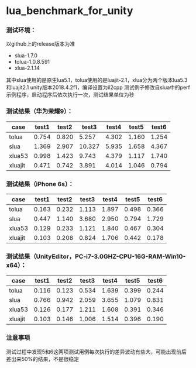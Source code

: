 # lua_benchmark_for_unity

### 测试环境：
以github上的release版本为准
- slua-1.7.0
- tolua-1.0.8.591
- xlua-2.1.14

其中slua使用的是原生lua5.1，tolua使用的是luajit-2.1，xlua分为两个版本lua5.3和luajit2.1
unity版本2018.4.2f1，编译设置为il2cpp
测试例子修改自slua中的perf示例程序，启动程序后依次执行一次，测试结果单位为秒


### 测试结果（华为荣耀9）：
case    |   test1   |   test2   |   test3   |   test4   |   test5   |   test6
|-------|-----------|-----------|-----------|-----------|-----------|-----------|
tolua   |   0.754   |   0.820   |   5.257   |   4.302   |   1.160   |   1.254
slua    |   1.369   |   2.907   |   10.327  |   5.935   |   1.658   |   4.367
xlua53  |   0.998   |   1.423   |   9.743   |   4.379   |   1.117   |   1.740
xluajit |   0.471   |   0.742   |   3.891   |   4.014   |   1.046   |   0.794


### 测试结果（iPhone 6s）：
case    |   test1   |   test2   |   test3   |   test4   |   test5   |   test6
|-------|-----------|-----------|-----------|-----------|-----------|-----------|
tolua   |   0.163   |   0.232   |   1.113   |   1.897   |   0.498   |   0.366
slua    |   0.447   |   1.140   |   3.680   |   2.950   |   0.794   |   1.729
xlua53  |   0.129   |   0.233   |   1.121   |   1.840   |   0.467   |   0.304
xluajit |   0.103   |   0.208   |   0.824   |   1.706   |   0.442   |   0.178

### 测试结果（UnityEditor，PC-i7-3.0GHZ-CPU-16G-RAM-Win10-x64）：
case    |   test1   |   test2   |   test3   |   test4   |   test5   |   test6
|-------|-----------|-----------|-----------|-----------|-----------|-----------|
tolua   |   0.116   |   0.123   |   0.534   |   1.639   |   0.399   |   0.244
slua    |   0.766   |   0.942   |   2.059   |   3.655   |   1.079   |   0.831
xlua53  |   0.126   |   0.177   |   1.211   |   1.608   |   0.391   |   0.346
xluajit |   0.103   |   0.146   |   1.006   |   1.514   |   0.396   |   0.190


### 注意事项
测试过程中发现5和6这两项测试用例每次执行的差异波动有些大，可能出现前后差出来50%的结果，不是很稳定
